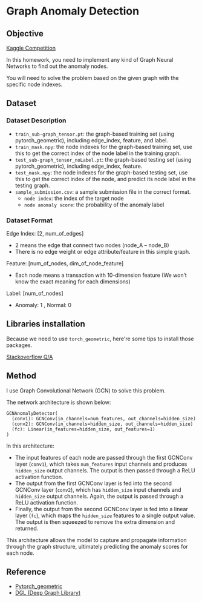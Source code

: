 # Graph Anomaly Detection

## Objective

[Kaggle Competition](https://www.kaggle.com/competitions/graph-anomaly-detection/overview)

In this homework, you need to implement any kind of Graph Neural Networks to find out the anomaly nodes.

You will need to solve the problem based on the given graph with the specific node indexes.

## Dataset

### Dataset Description

- `train_sub-graph_tensor.pt`: the graph-based training set (using pytorch_geometric), including edge_index, feature, and label.
- `train_mask.npy`: the node indexes for the graph-based training set, use this to get the correct index of the node label in the training graph.
- `test_sub-graph_tensor_noLabel.pt`: the graph-based testing set (using pytorch_geometric), including edge_index, feature.
- `test_mask.npy`: the node indexes for the graph-based testing set, use this to get the correct index of the node, and predict its node label in the testing graph.
- `sample_submission.csv`: a sample submission file in the correct format.
    - `node index`: the index of the target node
    - `node anomaly score`: the probability of the anomaly label

### Dataset Format

Edge Index: [2, num_of_edges]
- 2 means the edge that connect two nodes (node_A – node_B)
- There is no edge weight or edge attribute/feature in this simple graph.

Feature: [num_of_nodes, dim_of_node_feature]
- Each node means a transaction with 10-dimension feature (We won’t know the exact meaning for each dimensions)

Label: [num_of_nodes]
- Anomaly: 1 , Normal: 0

## Libraries installation

Because we need to use `torch_geometric`, here're some tips to install those packages.

[Stackoverflow Q/A](https://stackoverflow.com/questions/74794453/torch-geometric-module-not-found/76394639#76394639)

## Method

I use Graph Convolutional Network (GCN) to solve this problem.

The network architecture is shown below:

```
GCNAnomalyDetector(
  (conv1): GCNConv(in_channels=num_features, out_channels=hidden_size)
  (conv2): GCNConv(in_channels=hidden_size, out_channels=hidden_size)
  (fc): Linear(in_features=hidden_size, out_features=1)
)
```

In this architecture:
- The input features of each node are passed through the first GCNConv layer (`conv1`), which takes `num_features` input channels and produces `hidden_size` output channels. The output is then passed through a ReLU activation function.
- The output from the first GCNConv layer is fed into the second GCNConv layer (`conv2`), which has `hidden_size` input channels and `hidden_size` output channels. Again, the output is passed through a ReLU activation function.
- Finally, the output from the second GCNConv layer is fed into a linear layer (`fc`), which maps the `hidden_size` features to a single output value. The output is then squeezed to remove the extra dimension and returned.

This architecture allows the model to capture and propagate information through the graph structure, ultimately predicting the anomaly scores for each node.

## Reference

- [Pytorch_geometric](https://github.com/pyg-team/pytorch_geometric)
- [DGL (Deep Graph Library)](https://github.com/dmlc/dgl)
